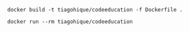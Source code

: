 

`docker build -t tiagohique/codeeducation -f Dockerfile .`

`docker run --rm tiagohique/codeeducation`


